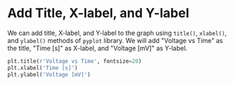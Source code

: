 # Add Title, X-label, and Y-label

We can add title, X-label, and Y-label to the graph using `title()`, `xlabel()`, and `ylabel()` methods of `pyplot` library. We will add "Voltage vs Time" as the title, "Time [s]" as X-label, and "Voltage [mV]" as Y-label.

```python
plt.title(r'Voltage vs Time', fontsize=20)
plt.xlabel('Time [s]')
plt.ylabel('Voltage [mV]')
```
